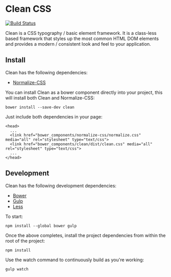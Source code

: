 # Clean CSS

[![Build Status](https://travis-ci.org/davidrhyswhite/clean.svg)](https://travis-ci.org/davidrhyswhite/clean)

Clean is a CSS typography / basic element framework. It is a class-less based framework that styles up
the most common HTML DOM elements and provides a modern / consistent look and feel to your application.

## Install

Clean has the following dependencies:

* [Normalize-CSS](http://necolas.github.io/normalize.css/)

You can install Clean as a bower component directly into your project, this will install both Clean and Normalize-CSS:

```
bower install --save-dev clean
```

Just include both dependencies in your page:

```
<head>
  ...
  <link href="bower_components/normalize-css/normalize.css" media="all" rel="stylesheet" type="text/css">
  <link href="bower_components/clean/dist/clean.css" media="all" rel="stylesheet" type="text/css">
  ...
</head>
```

## Development

Clean has the following development dependencies:

* [Bower](http://bower.io/)
* [Gulp](http://gulpjs.com/)
* [Less](http://lesscss.org/)

To start:

```
npm install --global bower gulp
```

Once the above completes, install the project dependencies from within the root of the project:

```
npm install
```

Use the watch command to continuously build as you're working:

```
gulp watch
```
